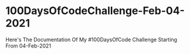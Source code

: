 # 100DaysOfCodeChallenge-Feb-04-2021
Here's The Documentation Of My #100DaysOfCode Challenge Starting From 04-Feb-2021
